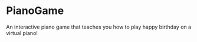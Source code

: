 # PianoGame
An interactive piano game that teaches you how to play happy birthday on a virtual piano!
